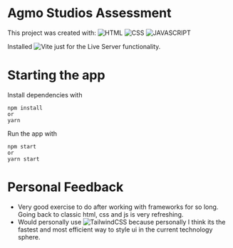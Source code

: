 # Agmo Studios Assessment

This project was created with:
![HTML](https://img.shields.io/badge/HTML-E34F26?style=for-the-badge&logo=html5&logoColor=white)
![CSS](https://img.shields.io/badge/CSS-1572B6?&style=for-the-badge&logo=css3&logoColor=white)
![JAVASCRIPT](https://img.shields.io/badge/JavaScript-F7DF1E?style=for-the-badge&logo=javascript&logoColor=black)

Installed ![Vite](https://img.shields.io/badge/vite-%23646CFF.svg?style=for-the-badge&logo=vite&logoColor=white) just for the Live Server functionality.

# Starting the app

Install dependencies with

```
npm install
or
yarn
```

Run the app with

```
npm start
or
yarn start
```

# Personal Feedback

- Very good exercise to do after working with frameworks for so long. Going back to classic html, css and js is very refreshing.
- Would personally use ![TailwindCSS](https://img.shields.io/badge/tailwindcss-%2338B2AC.svg?style=for-the-badge&logo=tailwind-css&logoColor=white) because personally I think its the fastest and most efficient way to style ui in the current technology sphere.
